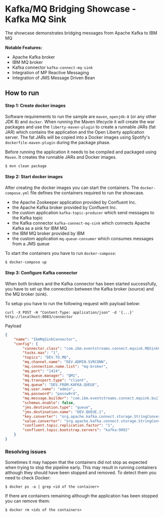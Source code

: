 # Kafka/MQ Bridging Showcase - Kafka MQ Sink

The showcase demonstrates bridging messages from Apache Kafka to IBM MQ

**Notable Features:**
* Apache Kafka broker
* IBM MQ broker
* Kafka connector `kafka-connect-mq-sink` 
* Integration of MP Reactive Messaging 
* Integration of JMS Message Driven Bean 

## How to run

#### Step 1: Create docker images 

Software requirements to run the sample are `maven`, `openjdk-8` (or any other JDK 8) and `docker`. 
When running the Maven lifecycle it will create the war packages and use the `liberty-maven-plugin` to create a runnable JARs (fat JAR) 
which contains the application and the Open Liberty application server. The fat JARs will be copied into a Docker images using Spotify's 
`dockerfile-maven-plugin` during the package phase.

Before running the application it needs to be compiled and packaged using `Maven`. It creates the runnable JARs and Docker images.

```shell script
$ mvn clean package
```
 
#### Step 2: Start docker images

After creating the docker images you can start the containers. The `docker-compose.yml` file defines the containers required to run the 
showcase.  

* the Apache Zookeeper application provided by Confluent Inc.
* the Apache Kafka broker provided by Confluent Inc.
* the custom application `kafka-topic-producer` which send messages to the Kafka topic
* the Kafka connector `kafka-connect-mq-sink` which connects Apache Kafka as a sink for IBM MQ 
* the IBM MQ broker provided by IBM
* the custom application `mq-queue-consumer` which consumes messages from a JMS queue

To start the containers you have to run `docker-compose`:

```shell script
$ docker-compose up
```

#### Step 3: Configure Kafka connector

When both brokers and the Kafka connector has been started successfully, you have to set up the connection between the Kafka broker 
(source) and the MQ broker (sink). 

To setup you have to run the following request with payload below:
```shell script
curl -X POST -H "Content-Type: application/json" -d '{...}' http://localhost:8083/connector
```

Payload
```json
{
    "name": "IbmMqSinkConnector",
    "config": {
        "connector.class": "com.ibm.eventstreams.connect.mqsink.MQSinkConnector",
        "tasks.max": "1",
        "topics": "DEV.TO.MQ",
        "mq.channel.name": "DEV.ADMIN.SVRCONN",
        "mq.connection.name.list": "mq-broker",
        "mq.port": "1414",
        "mq.queue.manager": "QM1",
        "mq.transport.type": "client",
        "mq.queue": "DEV.FROM.KAFKA.QUEUE",
        "mq.user.name": "admin",
        "mq.password": "passw0rd",
        "mq.message.builder": "com.ibm.eventstreams.connect.mqsink.builders.DefaultMessageBuilder",
        "schemas.enable": false,
        "jms.destination.type": "queue",
        "jms.destination.name": "DEV.QUEUE.1",
        "key.converter": "org.apache.kafka.connect.storage.StringConverter",
        "value.converter": "org.apache.kafka.connect.storage.StringConverter",
        "confluent.topic.replication.factor": "1",
        "confluent.topic.bootstrap.servers": "kafka:9092"
    }
}
``` 

### Resolving issues

Sometimes it may happen that the containers did not stop as expected when trying to stop the pipeline early. This may
result in running containers although they should have been stopped and removed. To detect them you need to check
Docker:

```shell script
$ docker ps -a | grep <id of the container>
```

If there are containers remaining although the application has been stopped you can remove them:

```shell script
$ docker rm <ids of the containers>
```
